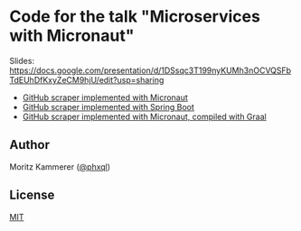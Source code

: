 # Code for the talk "Microservices with Micronaut"

Slides: https://docs.google.com/presentation/d/1DSsqc3T199nyKUMh3nOCVQSFbTdEUhDfKxyZeCM9hjU/edit?usp=sharing

* [GitHub scraper implemented with Micronaut](github-scraper)
* [GitHub scraper implemented with Spring Boot](github-scraper-spring)
* [GitHub scraper implemented with Micronaut, compiled with Graal](github-scraper-graal)

## Author

Moritz Kammerer ([@phxql](https://github.com/phxql))

## License

[MIT](LICENSE)
